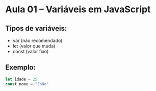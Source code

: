 # Aula 01 – Variáveis em JavaScript

## Tipos de variáveis:
- var (não recomendado)
- let (valor que muda)
- const (valor fixo)

## Exemplo:
```js
let idade = 25
const nome = "João"
```
